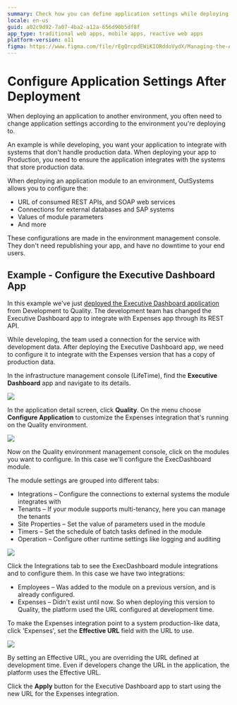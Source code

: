 ```yaml
---
summary: Check how you can define application settings while deploying an application module to an environment, with no downtime to your end users.
locale: en-us
guid: a02c9d92-7a07-4ba2-a12a-656d90b5df8f
app_type: traditional web apps, mobile apps, reactive web apps
platform-version: o11
figma: https://www.figma.com/file/rEgQrcpdEWiKIORddoVydX/Managing-the-Applications-Lifecycle?type=design&node-id=257%3A39&mode=design&t=98kL4vRdGIKpuwQm-1
---
```


# Configure Application Settings After Deployment

When deploying an application to another environment, you often need to change application settings according to the environment you're deploying to.

An example is while developing, you want your application to integrate with systems that don't handle production data. When deploying your app to Production, you need to ensure the application integrates with the systems that store production data.

When deploying an application module to an environment, OutSystems allows you to configure the:

* URL of consumed REST APIs, and SOAP web services
* Connections for external databases and SAP systems
* Values of module parameters
* And more

These configurations are made in the environment management console. They don't need republishing your app, and have no downtime to your end users.

## Example - Configure the Executive Dashboard App

In this example we've just [deployed the Executive Dashboard application](<deploy-an-application.md>) from Development to Quality. The development team has changed the Executive Dashboard app to integrate with Expenses app through its REST API.

While developing, the team used a connection for the service with development data. After deploying the Executive Dashboard app, we need to configure it to integrate with the Expenses version that has a copy of production data.

In the infrastructure management console (LifeTime), find the **Executive Dashboard** app and navigate to its details.

![](images/configure-application-1.png?width=800)

In the application detail screen, click **Quality**. On the menu choose **Configure Application** to customize the Expenses integration that's running on the Quality environment.

![](images/configure-application-2.png?width=800)

Now on the Quality environment management console, click on the modules you want to configure. In this case we'll configure the ExecDashboard module.

The module settings are grouped into different tabs:

* Integrations – Configure the connections to external systems the module integrates with
* Tenants – If your module supports multi-tenancy, here you can manage the tenants
* Site Properties – Set the value of parameters used in the module
* Timers – Set the schedule of batch tasks defined in the module
* Operation – Configure other runtime settings like logging and auditing

![](images/configure-application-3.png)

Click the Integrations tab to see the ExecDashboard module integrations and to configure them. In this case we have two integrations:

* Employees – Was added to the module on a previous version, and is already configured.
* Expenses – Didn't exist until now. So when deploying this version to Quality, the platform used the URL configured at development time.

To make the Expenses integration point to a system production-like data, click 'Expenses', set the **Effective URL** field with the URL to use.

![](images/configure-application-4.png)

By setting an Effective URL, you are overriding the URL defined at development time. Even if developers change the URL in the application, the platform uses the Effective URL.

Click the **Apply** button for the Executive Dashboard app to start using the new URL for the Expenses integration.
